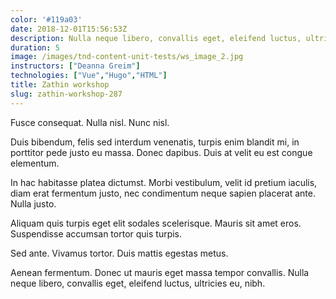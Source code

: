 ```yaml
---
color: '#119a03'
date: 2018-12-01T15:56:53Z
description: Nulla neque libero, convallis eget, eleifend luctus, ultricies eu, nibh.
duration: 5
image: /images/tnd-content-unit-tests/ws_image_2.jpg
instructors: ["Deanna Greim"]
technologies: ["Vue","Hugo","HTML"]
title: Zathin workshop
slug: zathin-workshop-287
---
```

Fusce consequat. Nulla nisl. Nunc nisl.

Duis bibendum, felis sed interdum venenatis, turpis enim blandit mi, in porttitor pede justo eu massa. Donec dapibus. Duis at velit eu est congue elementum.

In hac habitasse platea dictumst. Morbi vestibulum, velit id pretium iaculis, diam erat fermentum justo, nec condimentum neque sapien placerat ante. Nulla justo.

Aliquam quis turpis eget elit sodales scelerisque. Mauris sit amet eros. Suspendisse accumsan tortor quis turpis.

Sed ante. Vivamus tortor. Duis mattis egestas metus.

Aenean fermentum. Donec ut mauris eget massa tempor convallis. Nulla neque libero, convallis eget, eleifend luctus, ultricies eu, nibh.
